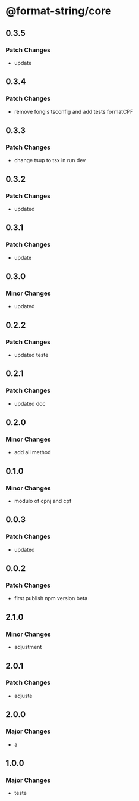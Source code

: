 # @format-string/core

## 0.3.5

### Patch Changes

- update

## 0.3.4

### Patch Changes

- remove fongis tsconfig and add tests formatCPF

## 0.3.3

### Patch Changes

- change tsup to tsx in run dev

## 0.3.2

### Patch Changes

- updated

## 0.3.1

### Patch Changes

- update

## 0.3.0

### Minor Changes

- updated

## 0.2.2

### Patch Changes

- updated teste

## 0.2.1

### Patch Changes

- updated doc

## 0.2.0

### Minor Changes

- add all method

## 0.1.0

### Minor Changes

- modulo of cpnj and cpf

## 0.0.3

### Patch Changes

- updated

## 0.0.2

### Patch Changes

- first publish npm version beta

## 2.1.0

### Minor Changes

- adjustment

## 2.0.1

### Patch Changes

- adjuste

## 2.0.0

### Major Changes

- a

## 1.0.0

### Major Changes

- teste
